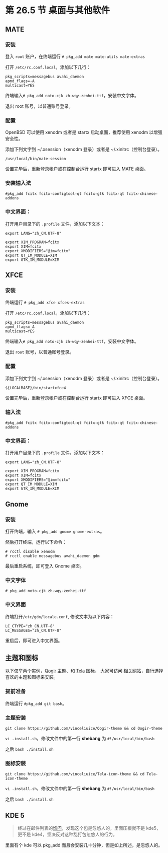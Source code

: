 # 第 26.5 节 桌面与其他软件




## MATE 

### 安装

登入 `root` 账户，在终端运行 `# pkg_add mate mate-utils mate-extras`

打开 `/etc/rc.conf.local`，添加以下几行：

```
pkg_scripts=messagebus avahi_daemon
apmd_flags=-A
multicast=YES
```

终端输入`# pkg_add noto-cjk zh-wqy-zenhei-ttf`，安装中文字体。

退出 root 账号，以普通账号登录。

### 配置

OpenBSD 可以使用 xenodm 或者是 startx 启动桌面，推荐使用 xenodm 以增强安全性。

添加下列文字到 ~/.xsession（xenodm 登录）或者是 ~/.xinitrc（控制台登录）。

```
/usr/local/bin/mate-session
```

设置完毕后，重新登录帐户或在控制台运行 startx 即可进入 MATE 桌面。

### 安装输入法

`#pkg_add fcitx fcitx-configtool-qt fcitx-gtk fcitx-qt fcitx-chinese-addons`

### 中文界面：

打开用户目录下的 `.profile` 文件，添加以下文本：

```
export LANG="zh_CN.UTF-8"

export XIM_PROGRAM=fcitx
export XIM=fcitx
export XMODIFIERS="@im=fcitx"
export QT_IM_MODULE=XIM
export GTK_IM_MODULE=XIM
```

## XFCE 

### 安装

终端运行 `# pkg_add xfce xfces-extras`

打开 `/etc/rc.conf.local`，添加以下几行：

```
pkg_scripts=messagebus avahi_daemon
apmd_flags=-A
multicast=YES
```

终端输入`# pkg_add noto-cjk zh-wqy-zenhei-ttf`，安装中文字体。

退出 `root` 账号，以普通账号登录。

### 配置

添加下列文字到 ~/.xsession（xenodm 登录）或者是 ~/.xinitrc（控制台登录）。

```
${LOCALBASE}/bin/startxfce4
```

设置完毕后，重新登录帐户或在控制台运行 startx 即可进入 XFCE 桌面。

### 输入法

`#pkg_add fcitx fcitx-configtool-qt fcitx-gtk fcitx-qt fcitx-chinese-addons`

### 中文界面：

打开用户目录下的 `.profile` 文件，添加以下文本：

```
export LANG="zh_CN.UTF-8"

export XIM_PROGRAM=fcitx
export XIM=fcitx
export XMODIFIERS="@im=fcitx"
export QT_IM_MODULE=XIM
export GTK_IM_MODULE=XIM
```

## Gnome

### 安装

打开终端，输入 `# pkg_add gnome gnome-extras`。

然后打开终端，运行以下命令：

```
# rcctl disable xenodm
# rcctl enable messagebus avahi_daemon gdm
```
最后重启系统，即可登入 Gnome 桌面。

### 中文字体

`# pkg_add noto-cjk zh-wqy-zenhei-ttf`

### 中文界面

终端打开`/etc/gdm/locale.conf`, 修改文本为以下内容：

```
LC_CTYPE="zh_CN.UTF-8"
LC_MESSAGES="zh_CN.UTF-8"
```

重启后，即可进入中文界面。

## 主题和图标

以下仅举两个实例，[Qogir](https://www.gnome-look.org/p/1230631/) 主题、和 [Tela](https://www.gnome-look.org/p/1279924/) 图标， 大家可访问 [相关网站](https://www.gnome-look.org/)，自行选择喜欢的主题和图标来安装。

### 提前准备

终端运行 `#pkg_add git bash`。

### 主题安装

`git clone https://github.com/vinceliuice/Qogir-theme && cd Qogir-theme`

`vi .install.sh`，修改文件中的第一行 **shebang** 为 `#!/usr/local/bin/bash`

之后 `bash ./install.sh`

### 图标安装

`git clone https://github.com/vinceliuice/Tela-icon-theme && cd Tela-icon-theme`

`vi .install.sh`，修改文件中的第一行 **shebang** 为 `#!/usr/local/bin/bash`

之后 `bash ./install.sh`


## KDE 5

>经过在邮件列表的[询问](https://marc.info/?l=openbsd-misc&m=169005551620792&w=2)，发现这个包是忽悠人的，里面压根就不是 kde5，更不是 kde4，坚决反对这种乱打包忽悠人的行为。

里面有个 kde 可以 pkg_add 而且会安装几十分钟，但是如上所述，是忽悠人的。
